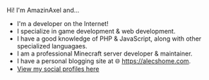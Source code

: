 Hi! I'm AmazinAxel and...
- I'm a developer on the Internet!
- I specialize in game development & web development.
- I have a good knowledge of PHP & JavaScript, along with other specialized languagaes.
- I am a professional Minecraft server developer & maintainer.
- I have a personal blogging site at 🌐 https://alecshome.com.
- [View my social profiles here](https://amazinaxel.com/about-me.html)
